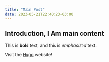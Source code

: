 ```yaml
---
title: "Main Post"
date: 2023-05-21T22:40:23+03:00
---
```


## Introduction, I Am main content

This is **bold** text, and this is *emphasized* text.

Visit the [Hugo](https://gohugo.io) website!